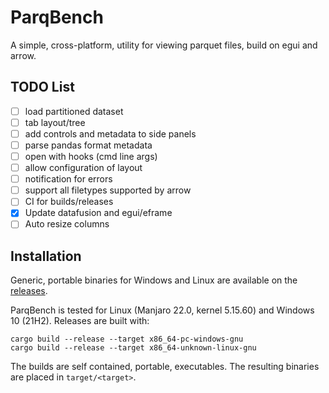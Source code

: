 # ParqBench

[//]: # ([![dependency status]&#40;https://deps.rs/repo/github/emilk/eframe_template/status.svg&#41;]&#40;https://deps.rs/repo/github/emilk/eframe_template&#41;)
[//]: # ([![Build Status]&#40;https://github.com/emilk/eframe_template/workflows/CI/badge.svg&#41;]&#40;https://github.com/emilk/eframe_template/actions?workflow=CI&#41;)

A simple, cross-platform, utility for viewing parquet files, build on egui and arrow.

## TODO List

- [ ] load partitioned dataset
- [ ] tab layout/tree
- [ ] add controls and metadata to side panels
- [ ] parse pandas format metadata
- [ ] open with hooks (cmd line args)
- [ ] allow configuration of layout
- [ ] notification for errors
- [ ] support all filetypes supported by arrow
- [ ] CI for builds/releases
- [x] Update datafusion and egui/eframe
- [ ] Auto resize columns

## Installation

Generic, portable binaries for Windows and Linux are available on the [releases](https://github.com/Kxnr/parqbench/releases).

ParqBench is tested for Linux (Manjaro 22.0, kernel 5.15.60) and Windows 10 (21H2). Releases are built with:

`cargo build --release --target x86_64-pc-windows-gnu`  
`cargo build --release --target x86_64-unknown-linux-gnu`

The builds are self contained, portable, executables. The resulting binaries are placed in `target/<target>`.
